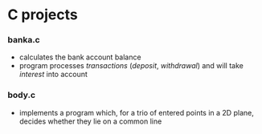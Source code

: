 # **C projects**

### **banka.c**
- calculates the bank account balance
- program processes *transactions* (*deposit*, *withdrawal*) and will take *interest* into account

### **body.c**
- implements a program which, for a trio of entered points in a 2D plane, decides whether they lie on a common line